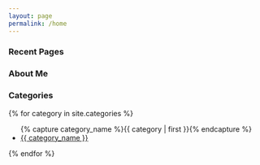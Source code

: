 ```yaml
---
layout: page
permalink: /home
---
```


<div class="container">
  <div class="row">
    <div class="col-sm-8">
      <h3>
        Recent Pages
      </h3>
    </div>
    <div class="col-sm-4" style="background-color: gray-light;">
      <div class="row">
        <h3>
          About Me
        </h3>
      </div>
      <div class="row">
        <h3>
          Categories
        </h3>
        {% for category in site.categories %}
          <ul style="list-style-type: disc">
            {% capture category_name %}{{ category | first }}{% endcapture %}
            <li>
              <a href="{{ site.basurl }}category/{{ category_name }}">
                {{ category_name }}
              </a>
            </li>
          </ul>
        {% endfor %}
      </div>
    </div>
  </div>
</div>
